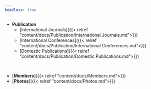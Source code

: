 ```yaml
---
headless: true
---
```


- **Publication**
  - [International Journals]({{< relref "content/docs/Publication/International Journals.md">}})
  - [International Conferences]({{< relref "content/docs/Publication/International Conferences.md">}})
  - [Domestic Publications]({{< relref "content/docs/Publication/Domestic Publications.md">}})
<br />

- [**Members**]({{< relref "content/docs/Members.md">}})
- [**Photos**]({{< relref "content/docs/Photos.md">}})  
